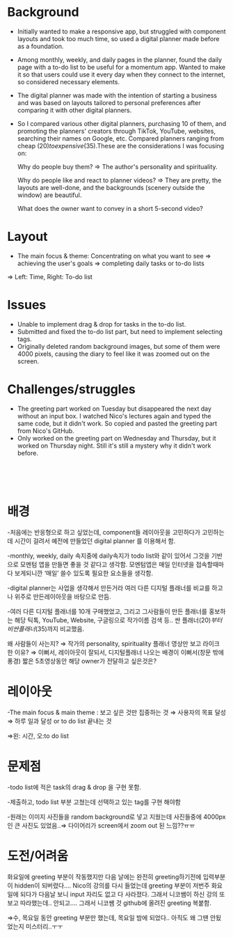 

<h1>Background</h1>

- Initially wanted to make a responsive app, but struggled with component layouts and took too much time, so used a digital planner made before as a foundation.
- Among monthly, weekly, and daily pages in the planner, found the daily page with a to-do list to be useful for a momentum app. Wanted to make it so that users could use it every day when they connect to the internet, so considered necessary elements.
- The digital planner was made with the intention of starting a business and was based on layouts tailored to personal preferences after comparing it with other digital planners.
- So I compared various other digital planners, purchasing 10 of them, and promoting the planners' creators through TikTok, YouTube, websites, searching their names on Google, etc. Compared planners ranging from cheap ($20) to expensive ($35).These are the considerations I was focusing on:

  Why do people buy them? ⇒ The author's personality and spirituality.

  Why do people like and react to planner videos? ⇒ They are pretty, the layouts are well-done, and the backgrounds (scenery outside the window) are beautiful.

  What does the owner want to convey in a short 5-second video? 

<h1>Layout</h1>

- The main focus & theme: Concentrating on what you want to see ⇒ achieving the user's goals ⇒ completing daily tasks or to-do lists

⇒ Left: Time, Right: To-do list

<h1>Issues</h1>

- Unable to implement drag & drop for tasks in the to-do list.
- Submitted and fixed the to-do list part, but need to implement selecting tags.
- Originally deleted random background images, but some of them were 4000 pixels, causing the diary to feel like it was zoomed out on the screen.

<h1>Challenges/struggles</h1> 

- The greeting part worked on Tuesday but disappeared the next day without an input box. I watched Nico's lectures again and typed the same code, but it didn't work. So copied and pasted the greeting part from Nico's GitHub.
- Only worked on the greeting part on Wednesday and Thursday, but it worked on Thursday night. Still it's still a mystery why it didn't work before.

<br>
<br>
<br>
<h1>배경</h1>

-처음에는 반응형으로 하고 싶었는데, component들 레이아웃을 고민하다가 고민하는데 시간이 걸려서 예전에 만들었던 digital planner 를 이용해서 함.

 -monthly, weekly, daily 속지중에 daily속지가 todo list와 같이 있어서 그것을 기반으로 모멘텀 앱을 만들면 좋을 것 같다고 생각함. 모멘텀앱은 매일 인터넷을 접속할때마다 보게되니깐 ‘매일’ 쓸수 있도록 필요한 요소들을 생각함. 

-digital planner는 사업을 생각해서 만든거라 여러 다른 디지털 플래너를 비교를 하고 나 위주로 만든레이아웃을 바탕으로 만듬. 

-여러 다른 디지털 플래너를 10개 구매했었고, 그리고 그사람들이 만든 플래너를 홍보하는 해당 틱톡, YouTube, Website, 구글링으로 작가이름 검색 등..  싼 플래너($20)부터 비싼 플래너($35)까지 비교했음.

왜 사람들이 사는지? ⇒ 작가의 personality, spirituality
플래너 영상만 보고 라이크 한 이유? ⇒ 이뻐서, 레이아웃이 잘되서, 디지털플래너 나오는 배경이 이뻐서(창문 밖에 풍경)
짧은 5초영상동안 해당 owner가 전달하고 싶은것은?

<h1>레이아웃</h1>

-The main focus & main theme : 보고 싶은 것만 집중하는 것 ⇒ 사용자의 목표 달성 ⇒ 하루 일과 달성 or to do list 끝내는 것

⇒왼: 시간, 오:to do list

<h1>문제점</h1>

-todo list에 적은 task의 drag & drop 을 구현 못함.

-제출하고,  todo list 부분 고쳤는데 선택하고 있는 tag를 구현 해야함

-원래는 이미지 사진들을 random background로 넣고 지웠는데 사진들중에 4000px인 큰 사진도 있었음..⇒ 다이어리가 screen에서 zoom out 된 느낌??ㅠㅠ

<h1>도전/어려움</h1>

화요일에 greeting 부분이 작동했지만 다음 날에는 완전히 greeting하기전에 입력부분이 hidden이 되버렸다.... Nico의 강의를 다시 들었는데 greeting 부분이 저번주 화요일에 되다가 다음날 보니  input 자리도 없고 다 사라졌다. 그래서 니코쌤이 하신 강의 또 보고 따라했는데.. 안되고.... 그래서 니코쌤 것 github에 올려진 greeting 복붙함. 

⇒수, 목요일 동안 greeting 부분만 했는데, 목요일 밤에 되었다.. 아직도 왜 그땐 안됬었는지 미스터리..ㅜㅜ
